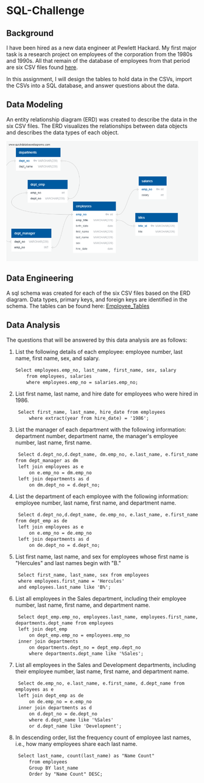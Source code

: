 # SQL-Challenge

## Background

I have been hired as a new data engineer at Pewlett Hackard. My first major task is a research project on employees of the corporation from the 1980s and 1990s. All that remain of the database of employees from that period are six CSV files found [here](EmployeeSQL/data).

In this assignment, I will design the tables to hold data in the CSVs, import the CSVs into a SQL database, and answer questions about the data.

## Data Modeling

An entity relationship diagram (ERD) was created to describe the data in the six CSV files.  The ERD visualizes the relationships between data objects and describes the data types of each object.

![ERD](EmployeeSQL/QuickDBD-EmployeeERD.png)

## Data Engineering

A sql schema was created for each of the six CSV files based on the ERD diagram.  Data types, primary keys, and foreign keys are identified in the schema.  The tables can be found  here: [Employee_Tables](EmployeeSQL/employee_tables.sql)

## Data Analysis

The questions that will be answered by this data analysis are as follows:


1. List the following details of each employee: employee number, last name, first name, sex, and salary.

	   Select employees.emp_no, last_name, first_name, sex, salary
	       from employees, salaries
		   where employees.emp_no = salaries.emp_no;

2. List first name, last name, and hire date for employees who were hired in 1986.

		Select first_name, last_name, hire_date from employees
		    where extract(year from hire_date) = '1986';

3. List the manager of each department with the following information: department number, department name, the manager's employee number, last name, first name.

		Select d.dept_no,d.dept_name, dm.emp_no, e.last_name, e.first_name from dept_manager as dm
		left join employees as e
			on e.emp_no = dm.emp_no
		left join departments as d
			on dm.dept_no = d.dept_no;

4. List the department of each employee with the following information: employee number, last name, first name, and department name.

		Select d.dept_no,d.dept_name, de.emp_no, e.last_name, e.first_name from dept_emp as de
		left join employees as e
			on e.emp_no = de.emp_no
		left join departments as d
			on de.dept_no = d.dept_no;

5. List first name, last name, and sex for employees whose first name is "Hercules" and last names begin with "B."

		Select first_name, last_name, sex from employees
		where employees.first_name = 'Hercules'
		and employees.last_name like 'B%';

6. List all employees in the Sales department, including their employee number, last name, first name, and department name.

		Select dept_emp.emp_no, employees.last_name, employees.first_name, departments.dept_name from employees
		left join dept_emp 
			on dept_emp.emp_no = employees.emp_no
		inner join departments 
			on departments.dept_no = dept_emp.dept_no
			where departments.dept_name like '%Sales';

7. List all employees in the Sales and Development departments, including their employee number, last name, first name, and department name.

		Select de.emp_no, e.last_name, e.first_name, d.dept_name from employees as e
		left join dept_emp as de
			on de.emp_no = e.emp_no
		inner join departments as d
			on d.dept_no = de.dept_no
			where d.dept_name like '%Sales'
			or d.dept_name like 'Development';

8. In descending order, list the frequency count of employee last names, i.e., how many employees share each last name.

		Select last_name, count(last_name) as "Name Count"
			from employees
			Group BY last_name
			Order by "Name Count" DESC;
